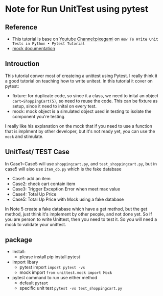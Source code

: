 # Note for Run UnitTest using pytest

## Reference
- This tutorial is base on [Youtube Channel:pixegami](https://www.youtube.com/playlist?list=PLZJBfja3V3RvxooZ5SNOr7CMFzURr4NBs) on `How To Write Unit Tests in Python • Pytest Tutorial`
- [mock documentation](https://docs.python.org/3/library/unittest.mock.html)


## Introuction
This tutorial conver most of createing a unittest using Pytest. I really think it a good tutorial on teaching how to write unitest.
In this tutorial it cover on pytest:
- fixture: for duplicate code, so since it a class, we need to inital an object `cart=ShoppingCart(5)`, so need to reuse the code. This can be fixture as setup, since it need to inital on every test. 
- mock:  mock object is a simulated object used in testing to isolate the component you're testing.

I really like his explanation on the mock that if you need to use a function that is implment by other developer, but it's not ready yet, you can use the `mock` and stimulate. 

## UnitTest/ TEST Case
In Case1~Case5 will use `shoppingcart.py`, and `test_shoppingcart.py`, but in case5 will also use `item_db.py` which is the fake database
- Case1: add an item
- Case2: check cart contain item
- Case3: Trigger Exception Error when meet max value
- Case4: Total Up Price 
- Case5: Total Up Price with Mock using a fake database

In Note 5 create a fake database which have a get method, but the get method, just think it's implement by other people, and not done yet. So If you are person to write Unittest, then you need to test it. So you will need a mock to validate your unittest. 

## package  
- Install: 
	- please install pip install pytest 
- Import libary
	- pytest import `import pytest -vs`
	- mock import `from unittest.mock import Mock`
- pytest command to run use either method
	- default `pytest`
	- specific unit test `pytest -vs test_shoppingcart.py`
	

